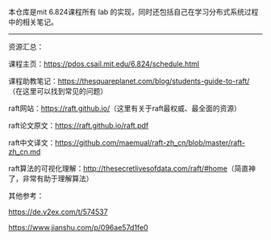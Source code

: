 本仓库是mit 6.824课程所有 lab 的实现，同时还包括自己在学习分布式系统过程中的相关笔记。





---

资源汇总：

课程主页：<https://pdos.csail.mit.edu/6.824/schedule.html>

课程助教笔记：<https://thesquareplanet.com/blog/students-guide-to-raft/>（在这里可以找到常见的问题）

raft网站：<https://raft.github.io/>（这里有关于raft最权威、最全面的资源）

raft论文原文：<https://raft.github.io/raft.pdf>

raft中文译文：<https://github.com/maemual/raft-zh_cn/blob/master/raft-zh_cn.md>

raft算法的可视化理解：<http://thesecretlivesofdata.com/raft/#home>（简直神了，非常有助于理解算法）

其他参考：

<https://de.v2ex.com/t/574537>

<https://www.jianshu.com/p/096ae57d1fe0>